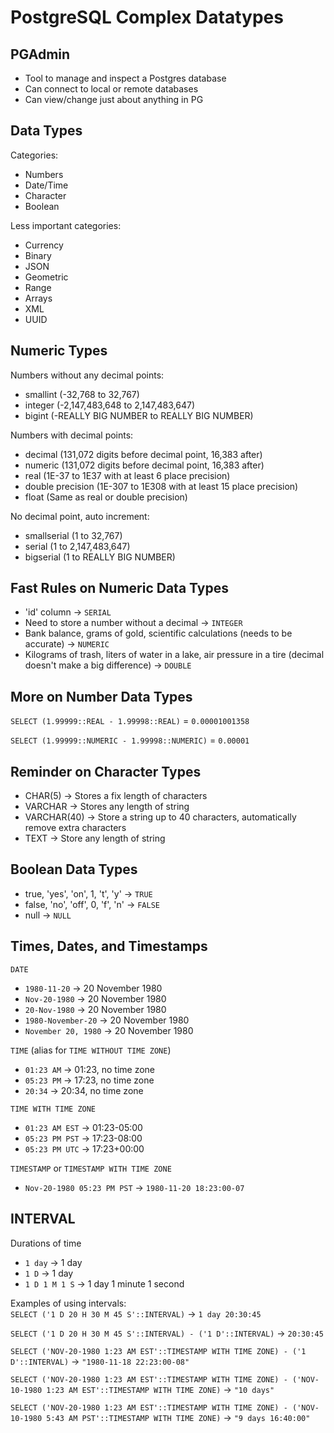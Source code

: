 # PostgreSQL Complex Datatypes

## PGAdmin

* Tool to manage and inspect a Postgres database
* Can connect to local or remote databases
* Can view/change just about anything in PG

## Data Types

Categories: 
* Numbers
* Date/Time
* Character
* Boolean

Less important categories:
* Currency
* Binary
* JSON
* Geometric
* Range
* Arrays
* XML
* UUID

## Numeric Types

Numbers without any decimal points:
* smallint (-32,768 to 32,767)
* integer (-2,147,483,648 to 2,147,483,647)
* bigint (-REALLY BIG NUMBER to REALLY BIG NUMBER)

Numbers with decimal points:  
* decimal (131,072 digits before decimal point, 16,383 after)
* numeric (131,072 digits before decimal point, 16,383 after)
* real (1E-37 to 1E37 with at least 6 place precision)
* double precision (1E-307 to 1E308 with at least 15 place precision)
* float (Same as real or double precision)

No decimal point, auto increment:
* smallserial (1 to 32,767)
* serial (1 to 2,147,483,647)
* bigserial (1 to REALLY BIG NUMBER)

## Fast Rules on Numeric Data Types

* 'id' column -> `SERIAL`
* Need to store a number without a decimal -> `INTEGER`
* Bank balance, grams of gold, scientific calculations (needs to be accurate) -> `NUMERIC`
* Kilograms of trash, liters of water in a lake, air pressure in a tire (decimal doesn't make a big difference) -> `DOUBLE`

## More on Number Data Types

`SELECT (1.99999::REAL - 1.99998::REAL)` = `0.00001001358`

`SELECT (1.99999::NUMERIC - 1.99998::NUMERIC)` = `0.00001`

## Reminder on Character Types

* CHAR(5) -> Stores a fix length of characters
* VARCHAR -> Stores any length of string
* VARCHAR(40) -> Store a string up to 40 characters, automatically remove extra characters
* TEXT -> Store any length of string

## Boolean Data Types

* true, 'yes', 'on', 1, 't', 'y' -> `TRUE`
* false, 'no', 'off', 0, 'f', 'n' -> `FALSE`
* null -> `NULL`

## Times, Dates, and Timestamps

`DATE`
* `1980-11-20` -> 20 November 1980
* `Nov-20-1980` -> 20 November 1980
* `20-Nov-1980` -> 20 November 1980
* `1980-November-20` -> 20 November 1980
* `November 20, 1980` -> 20 November 1980

`TIME` (alias for `TIME WITHOUT TIME ZONE`)
* `01:23 AM` -> 01:23, no time zone
* `05:23 PM` -> 17:23, no time zone
* `20:34` -> 20:34, no time zone

`TIME WITH TIME ZONE`
* `01:23 AM EST` -> 01:23-05:00
* `05:23 PM PST` -> 17:23-08:00
* `05:23 PM UTC` -> 17:23+00:00

`TIMESTAMP` or `TIMESTAMP WITH TIME ZONE`
* `Nov-20-1980 05:23 PM PST` -> `1980-11-20 18:23:00-07`

## INTERVAL

Durations of time
* `1 day` -> 1 day
* `1 D` -> 1 day
* `1 D 1 M 1 S` -> 1 day 1 minute 1 second

Examples of using intervals:  
`SELECT ('1 D 20 H 30 M 45 S'::INTERVAL)` ->  `1 day 20:30:45`  

`SELECT ('1 D 20 H 30 M 45 S'::INTERVAL) - ('1 D'::INTERVAL)` -> `20:30:45`
  
`SELECT ('NOV-20-1980 1:23 AM EST'::TIMESTAMP WITH TIME ZONE) - ('1 D'::INTERVAL)` -> `"1980-11-18 22:23:00-08"`
  
`SELECT ('NOV-20-1980 1:23 AM EST'::TIMESTAMP WITH TIME ZONE) - ('NOV-10-1980 1:23 AM EST'::TIMESTAMP WITH TIME ZONE)` -> `"10 days"`

`SELECT ('NOV-20-1980 1:23 AM EST'::TIMESTAMP WITH TIME ZONE) - ('NOV-10-1980 5:43 AM PST'::TIMESTAMP WITH TIME ZONE)` -> `"9 days 16:40:00"`
